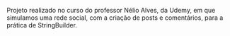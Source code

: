Projeto realizado no curso do professor Nélio Alves, da Udemy, em que simulamos
uma rede social, com a criação de posts e comentários, para a prática de StringBuilder.